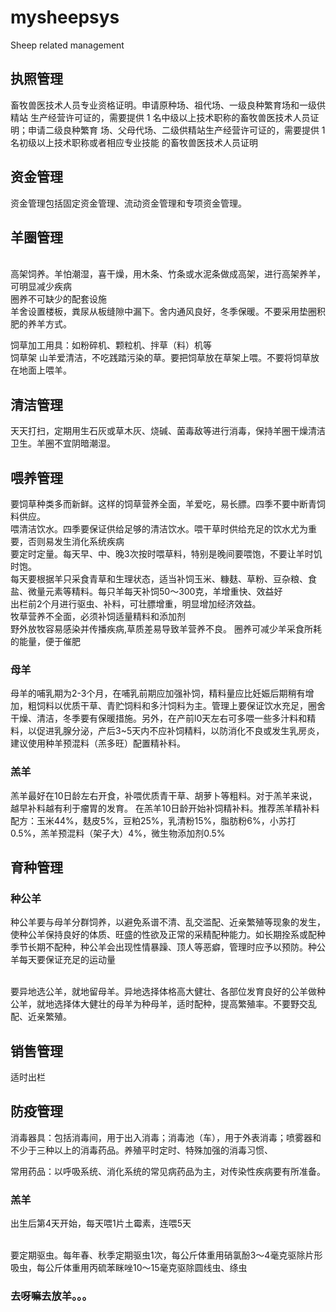 # mysheepsys
Sheep related management
## 执照管理 
畜牧兽医技术人员专业资格证明。申请原种场、祖代场、一级良种繁育场和一级供精站
生产经营许可证的，需要提供 1 名中级以上技术职称的畜牧兽医技术人员证明；申请二级良种繁育
场、父母代场、二级供精站生产经营许可证的，需要提供 1 名初级以上技术职称或者相应专业技能
的畜牧兽医技术人员证明
## 资金管理 
资金管理包括固定资金管理、流动资金管理和专项资金管理。
## 羊圈管理
<br />  高架饲养。羊怕潮湿，喜干燥，用木条、竹条或水泥条做成高架，进行高架养羊，可明显减少疾病
 <br />  圈养不可缺少的配套设施
 <br />  羊舍设置楼板，粪尿从板缝隙中漏下。舍内通风良好，冬季保暖。不要采用垫圈积肥的养羊方式。

 饲草加工用具：如粉碎机、颗粒机、拌草（料）机等 
<br /> 饲草架 山羊爱清洁，不吃践踏污染的草。要把饲草放在草架上喂。不要将饲草放在地面上喂羊。

## 清洁管理
天天打扫，定期用生石灰或草木灰、烧碱、菌毒敌等进行消毒，保持羊圈干燥清洁卫生。羊圈不宜阴暗潮湿。
## 喂养管理
要饲草种类多而新鲜。这样的饲草营养全面，羊爱吃，易长膘。四季不要中断青饲料供应。
<br /> 喂清洁饮水。四季要保证供给足够的清洁饮水。喂干草时供给充足的饮水尤为重要，否则易发生消化系统疾病
<br /> 要定时定量。每天早、中、晚3次按时喂草料，特别是晚间要喂饱，不要让羊时饥时饱。
<br /> 每天要根据羊只采食青草和生理状态，适当补饲玉米、糠麸、草粉、豆杂粮、食盐、微量元素等精料。每只羊每天补饲50～300克，羊增重快、效益好
<br /> 出栏前2个月进行驱虫、补料，可壮膘增重，明显增加经济效益。
<br /> 牧草营养不全面，必须补饲适量精料和添加剂
<br /> 野外放牧容易感染并传播疾病,草质差易导致羊营养不良。 圈养可减少羊采食所耗的能量，便于催肥
### 母羊
母羊的哺乳期为2-3个月，在哺乳前期应加强补饲，精料量应比妊娠后期稍有增加，粗饲料以优质干草、青贮饲料和多汁饲料为主。管理上要保证饮水充足，圈舍干燥、清洁，冬季要有保暖措施。另外，在产前l0天左右可多喂一些多汁料和精料，以促进乳腺分泌，产后3~5天内不应补饲精料，以防消化不良或发生乳房炎，建议使用种羊预混料（羔多旺）配置精补料。
### 羔羊
羔羊最好在10日龄左右开食，补喂优质青干草、胡萝卜等粗料。对于羔羊来说，越早补料越有利于瘤胃的发育。
在羔羊10日龄开始补饲精补料。推荐羔羊精补料配方：玉米44%，麸皮5%，豆粕25%，乳清粉15%，脂肪粉6%，小苏打0.5%，羔羊预混料（架子大）4%，微生物添加剂0.5%

## 育种管理

### 种公羊
种公羊要与母羊分群饲养，以避免系谱不清、乱交滥配、近亲繁殖等现象的发生，使种公羊保持良好的体质、旺盛的性欲及正常的采精配种能力。如长期拴系或配种季节长期不配种，种公羊会出现性情暴躁、顶人等恶癖，管理时应予以预防。种公羊每天要保证充足的运动量

<br /> 要异地选公羊，就地留母羊。异地选择体格高大健壮、各部位发育良好的公羊做种公羊，就地选择体大健壮的母羊为种母羊，适时配种，提高繁殖率。不要野交乱配、近亲繁殖。
## 销售管理
适时出栏
## 防疫管理

 消毒器具：包括消毒间，用于出入消毒；消毒池（车），用于外表消毒；喷雾器和不少于三种以上的消毒药品。养殖平时定时、特殊加强的消毒习惯、

 常用药品：以呼吸系统、消化系统的常见病药品为主，对传染性疾病要有所准备。
 ### 羔羊
  出生后第4天开始，每天喂1片土霉素，连喂5天 
  
  <br /> 要定期驱虫。每年春、秋季定期驱虫1次，每公斤体重用硝氯酚3～4毫克驱除片形吸虫，每公斤体重用丙硫苯眯唑10～15毫克驱除圆线虫、绦虫
  
### 去呀嘛去放羊。。。
